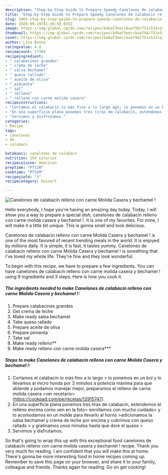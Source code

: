 ```yaml
---
description: "Step-by-Step Guide to Prepare Speedy Canelones de calabacín relleno con carne Molida Casera y bechamel !"
title: "Step-by-Step Guide to Prepare Speedy Canelones de calabacín relleno con carne Molida Casera y bechamel !"
slug: 1065-step-by-step-guide-to-prepare-speedy-canelones-de-calabacin-relleno-con-carne-molida-casera-y-bechamel
date: 2020-09-19T01:36:59.035Z
image: https://img-global.cpcdn.com/recipes/b4baf3eeccbaa79d/751x532cq70/canelones-de-calabacin-relleno-con-carne-molida-casera-y-bechamel-foto-principal.jpg
thumbnail: https://img-global.cpcdn.com/recipes/b4baf3eeccbaa79d/751x532cq70/canelones-de-calabacin-relleno-con-carne-molida-casera-y-bechamel-foto-principal.jpg
cover: https://img-global.cpcdn.com/recipes/b4baf3eeccbaa79d/751x532cq70/canelones-de-calabacin-relleno-con-carne-molida-casera-y-bechamel-foto-principal.jpg
author: Lina Boone
ratingvalue: 4.8
reviewcount: 17304
recipeingredient:
- " calabacines grandes"
- " crema de leche"
- " salsa bechamel"
- " queso rallado"
- " aceite de oliva"
- " pimienta"
- " sal"
- " relleno"
- " relleno con carne molida casera"
recipeinstructions:
- "Cortamos el calabacín lo más fino a lo largo &gt; lo ponemos en un bol y lo llevamos al micro honda por 3 minutos a potencia máxima para que ablande y podamos manejar mejor, preparamos el relleno de carne molida casera &lt;ver recetario&gt;(https://cookpad.com/pe/recetas/12915747)."
- "En una superficie plana ponemos tres tiras de calabacín, extendemos el relleno encima como ven en la foto&gt; enrollamos con mucho cuidado&gt; y lo acomodamos en un molde para llevarlo al horno &gt;adicionamos la salsa bechamel y crema de leche por encima y cubrimos con queso rallado &gt; y gratinamos unos minutos hasta que dore el queso &gt;"
- "Servimos y disfrutamos."
categories:
- Recipe
tags:
- canelones
- de
- calabacn

katakunci: canelones de calabacn 
nutrition: 154 calories
recipecuisine: American
preptime: "PT11M"
cooktime: "PT32M"
recipeyield: "3"
recipecategory: Dessert

---
```



![Canelones de calabacín relleno con carne Molida Casera y bechamel !](https://img-global.cpcdn.com/recipes/b4baf3eeccbaa79d/751x532cq70/canelones-de-calabacin-relleno-con-carne-molida-casera-y-bechamel-foto-principal.jpg)

Hello everybody, I hope you're having an amazing day today. Today, I will show you a way to prepare a special dish, canelones de calabacín relleno con carne molida casera y bechamel !. It is one of my favorites. For mine, I will make it a little bit unique. This is gonna smell and look delicious.

Canelones de calabacín relleno con carne Molida Casera y bechamel ! is one of the most favored of recent trending meals in the world. It is enjoyed by millions daily. It is simple, it is fast, it tastes yummy. Canelones de calabacín relleno con carne Molida Casera y bechamel ! is something that I've loved my whole life. They're fine and they look wonderful.




To begin with this recipe, we have to prepare a few ingredients. You can have canelones de calabacín relleno con carne molida casera y bechamel ! using 9 ingredients and 3 steps. Here is how you cook it.

<!--inarticleads1-->

##### The ingredients needed to make Canelones de calabacín relleno con carne Molida Casera y bechamel !:

1. Prepare  calabacines grandes
1. Get  crema de leche
1. Make ready  salsa bechamel
1. Take  queso rallado
1. Prepare  aceite de oliva
1. Prepare  pimienta
1. Take  sal
1. Make ready  *relleno***
1. Make ready  relleno con carne molida casera***




<!--inarticleads2-->

##### Steps to make Canelones de calabacín relleno con carne Molida Casera y bechamel !:

1. Cortamos el calabacín lo más fino a lo largo &gt; lo ponemos en un bol y lo llevamos al micro honda por 3 minutos a potencia máxima para que ablande y podamos manejar mejor, preparamos el relleno de carne molida casera &lt;ver recetario&gt;(https://cookpad.com/pe/recetas/12915747).
1. En una superficie plana ponemos tres tiras de calabacín, extendemos el relleno encima como ven en la foto&gt; enrollamos con mucho cuidado&gt; y lo acomodamos en un molde para llevarlo al horno &gt;adicionamos la salsa bechamel y crema de leche por encima y cubrimos con queso rallado &gt; y gratinamos unos minutos hasta que dore el queso &gt;
1. Servimos y disfrutamos.




So that's going to wrap this up with this exceptional food canelones de calabacín relleno con carne molida casera y bechamel ! recipe. Thank you very much for reading. I am confident that you will make this at home. There's gonna be more interesting food in home recipes coming up. Remember to save this page on your browser, and share it to your family, colleague and friends. Thanks again for reading. Go on get cooking!
